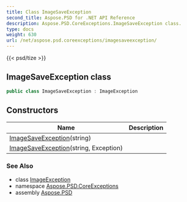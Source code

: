 ```yaml
---
title: Class ImageSaveException
second_title: Aspose.PSD for .NET API Reference
description: Aspose.PSD.CoreExceptions.ImageSaveException class. 
type: docs
weight: 630
url: /net/aspose.psd.coreexceptions/imagesaveexception/
---
```

{{< psd/tize >}}
## ImageSaveException class

```csharp
public class ImageSaveException : ImageException
```

## Constructors

| Name | Description |
| --- | --- |
| [ImageSaveException](imagesaveexception/#constructor)(string) |  |
| [ImageSaveException](imagesaveexception/#constructor_1)(string, Exception) |  |

### See Also

* class [ImageException](../imageexception/)
* namespace [Aspose.PSD.CoreExceptions](../../aspose.psd.coreexceptions/)
* assembly [Aspose.PSD](../../)


